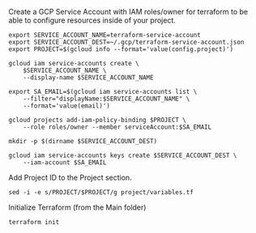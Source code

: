 Create a GCP Service Account with IAM roles/owner for terraform to be able to configure resources inside of your project.

```
export SERVICE_ACCOUNT_NAME=terraform-service-account
export SERVICE_ACCOUNT_DEST=~/.gcp/terraform-service-account.json
export PROJECT=$(gcloud info --format='value(config.project)')

gcloud iam service-accounts create \
    $SERVICE_ACCOUNT_NAME \
    --display-name $SERVICE_ACCOUNT_NAME

export SA_EMAIL=$(gcloud iam service-accounts list \
    --filter="displayName:$SERVICE_ACCOUNT_NAME" \
    --format='value(email)')

gcloud projects add-iam-policy-binding $PROJECT \
    --role roles/owner --member serviceAccount:$SA_EMAIL

mkdir -p $(dirname $SERVICE_ACCOUNT_DEST)

gcloud iam service-accounts keys create $SERVICE_ACCOUNT_DEST \
    --iam-account $SA_EMAIL
```

Add Project ID to the Project section.

```
sed -i -e s/PROJECT/$PROJECT/g project/variables.tf
```

Initialize Terraform (from the Main folder)

```
terraform init
```


